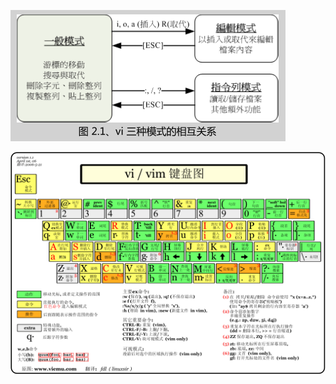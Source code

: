 

![模式切换](https://github.com/zeanzai/Java-Linux/blob/master/image/vi-vim/01.png)

![命令](https://github.com/zeanzai/Java-Linux/blob/master/image/vi-vim/02.gif)
